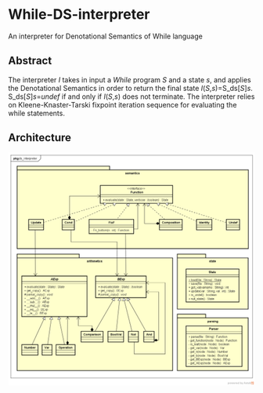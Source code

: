 # While-DS-interpreter
An interpreter for Denotational Semantics of While language

## Abstract
The interpreter _I_ takes in input a _While_ program _S_ and a state _s_, and applies the Denotational Semantics in order to return the final state _I_(_S_,_s_)=S_ds[_S_]_s_. S_ds[_S_]_s_=_undef_ if and only if _I_(_S_,_s_) does not terminate. The interpreter relies on Kleene-Knaster-Tarski fixpoint iteration sequence for evaluating the while statements.

## Architecture
![alt text](documentation/Class_Diagram.png?raw=true "Class Diagram")
